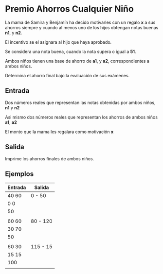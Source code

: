 # Premio Ahorros Cualquier Niño

La mama de Samira y Benjamín ha decido motivarles con un regalo **x** a sus ahorros siempre y cuando al menos uno de los hijos obtengan notas buenas **n1**, y **n2**.

 El incentivo se el asignara al hijo que haya aprobado.

Se considera una nota buena, cuando la nota supera o igual a **51**.

Ambos niños tienen una base de ahorro de **a1**, y **a2**, correspondientes a ambos niños.

Determina el ahorro final bajo la evaluación de sus exámenes.

## Entrada

Dos números reales que representan las notas obtenidas por ambos niños, **n1** y **n2**

Asi mismo dos números reales que representan los ahorros de ambos niños **a1**, **a2**

El monto que la mama les regalara como motivación **x**

## Salida

Imprime los ahorros finales de ambos niños.

## Ejemplos

|Entrada  | Salida |
|--|--|
| 40 60	 |0 - 50  |
| 0	0 |  	|
| 50 |  |
|||
|  60   60	| 80 - 120 |
| 30	70|  |
| 50 |  |
|||
| 60	30 | 115 - 15 |
| 15	15 |  |
|  100|  |
|||

